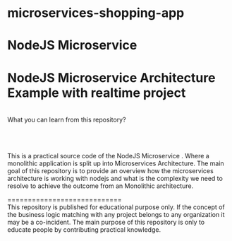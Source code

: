 # microservices-shopping-app

# NodeJS Microservice
NodeJS Microservice Architecture Example with realtime project
============================
</br>
What you can learn from this repository?
</br>
</br>
</br>
</br>

This is a practical source code of the NodeJS Microservice . Where a monolithic application is  split up into Microservices Architecture. The main goal of this repository is to provide an overview how the microservices architecture is working with nodejs and what is the complexity we need to resolve to achieve the outcome from an Monolithic architecture. 


============================
</br>
This repository is published for educational purpose only. If the concept of the business logic matching with any project belongs to any organization it may be a co-incident. The main purpose of this repository is only to educate people by contributing practical knowledge.
</br>
